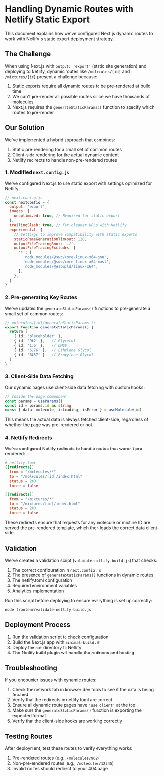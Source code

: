 # Handling Dynamic Routes with Netlify Static Export

This document explains how we've configured Next.js dynamic routes to work with Netlify's static export deployment strategy.

## The Challenge

When using Next.js with `output: 'export'` (static site generation) and deploying to Netlify, dynamic routes like `/molecules/[id]` and `/mixtures/[id]` present a challenge because:

1. Static exports require all dynamic routes to be pre-rendered at build time
2. We can't pre-render all possible routes since we have thousands of molecules
3. Next.js requires the `generateStaticParams()` function to specify which routes to pre-render

## Our Solution

We've implemented a hybrid approach that combines:

1. Static pre-rendering for a small set of common routes
2. Client-side rendering for the actual dynamic content
3. Netlify redirects to handle non-pre-rendered routes

### 1. Modified `next.config.js`

We've configured Next.js to use static export with settings optimized for Netlify:

```javascript
// next.config.js
const nextConfig = {
  output: 'export',
  images: {
    unoptimized: true, // Required for static export
  },
  trailingSlash: true, // For cleaner URLs with Netlify
  experimental: {
    // Settings to improve compatibility with static exports
    staticPageGenerationTimeout: 120,
    outputFileTracingRoot: './',
    outputFileTracingExcludes: {
      '*': [
        'node_modules/@swc/core-linux-x64-gnu',
        'node_modules/@swc/core-linux-x64-musl',
        'node_modules/@esbuild/linux-x64',
      ],
    },
  }
}
```

### 2. Pre-generating Key Routes

We've updated the `generateStaticParams()` functions to pre-generate a small set of common routes:

```typescript
// molecules/[id]/generateStaticParams.ts
export function generateStaticParams() {
  return [
    { id: 'placeholder' },
    { id: '962' },   // Glycerol
    { id: '176' },   // DMSO
    { id: '6276' },  // Ethylene Glycol 
    { id: '8857' }   // Propylene Glycol
  ]
}
```

### 3. Client-Side Data Fetching

Our dynamic pages use client-side data fetching with custom hooks:

```typescript
// Inside the page component
const params = useParams()
const id = params.id as string
const { data: molecule, isLoading, isError } = useMolecule(id)
```

This means the actual data is always fetched client-side, regardless of whether the page was pre-rendered or not.

### 4. Netlify Redirects

We've configured Netlify redirects to handle routes that weren't pre-rendered:

```toml
# netlify.toml
[[redirects]]
  from = "/molecules/*"
  to = "/molecules/[id]/index.html"
  status = 200
  force = false

[[redirects]]
  from = "/mixtures/*"
  to = "/mixtures/[id]/index.html"
  status = 200
  force = false
```

These redirects ensure that requests for any molecule or mixture ID are served the pre-rendered template, which then loads the correct data client-side.

## Validation

We've created a validation script (`validate-netlify-build.js`) that checks:

1. The correct configuration in `next.config.js`
2. The presence of `generateStaticParams()` functions in dynamic routes
3. The netlify.toml configuration
4. Required environment variables
5. Analytics implementation

Run this script before deploying to ensure everything is set up correctly:

```bash
node frontend/validate-netlify-build.js
```

## Deployment Process

1. Run the validation script to check configuration
2. Build the Next.js app with `minimal-build.sh`
3. Deploy the `out` directory to Netlify
4. The Netlify build plugin will handle the redirects and hosting

## Troubleshooting

If you encounter issues with dynamic routes:

1. Check the network tab in browser dev tools to see if the data is being fetched
2. Verify that the redirects in netlify.toml are correct
3. Ensure all dynamic route pages have `'use client'` at the top
4. Make sure the `generateStaticParams()` function is exporting the expected format
5. Verify that the client-side hooks are working correctly

## Testing Routes

After deployment, test these routes to verify everything works:

1. Pre-rendered routes (e.g., `/molecules/962`)
2. Non-pre-rendered routes (e.g., `/molecules/12345`)
3. Invalid routes should redirect to your 404 page